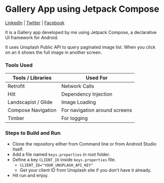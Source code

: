 # Gallery App using Jetpack Compose

[LinkedIn](https://linkedin.com/in/prabhatsdp) | [Twitter](https://twitter.com/prabhatsdp) | [Facebook](https://facebook.com/prabhatsdp)

It is a Gallery app developed by me using Jetpack Compose, a declarative UI framework for Android.

It uses Unsplash Public API to query paginated image list. When you click on an it shows the full image in another screen.

### Tools Used


| Tools / Libraries   | Used For                      |
|---------------------|-------------------------------|
| Retrofit            | Network Calls                 |
| Hilt                | Dependency Injection          |
| Landscapist / Glide | Image Loading                 |
| Compose Navigation  | For navigation around screens |
| Timber              | For logging                   |

### Steps to Build and Run
* Clone the repository either from Command line or from Android Studio itself. 
* Add a file named ```keys.properties``` in root folder. 
* Define a key ```CLIENT_ID``` inside ```keys.properties``` file.
  * ```CLIENT_ID="YOUR_UNSPLASH_API_KEY"```
  * Get your client ID from Unsplash site if you don't have it already.
* Hit run and enjoy.